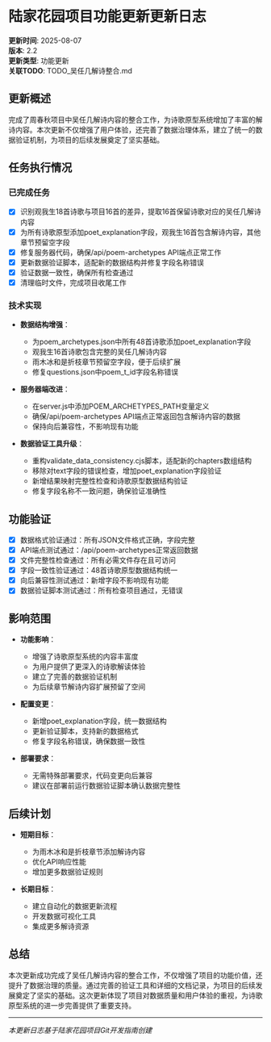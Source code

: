 # 陆家花园项目功能更新更新日志

**更新时间**: 2025-08-07  
**版本**: 2.2  
**更新类型**: 功能更新  
**关联TODO**: TODO_吴任几解诗整合.md

## 更新概述
完成了周春秋项目中吴任几解诗内容的整合工作，为诗歌原型系统增加了丰富的解诗内容。本次更新不仅增强了用户体验，还完善了数据治理体系，建立了统一的数据验证机制，为项目的后续发展奠定了坚实基础。

## 任务执行情况
### 已完成任务
- [x] 识别观我生18首诗歌与项目16首的差异，提取16首保留诗歌对应的吴任几解诗内容
- [x] 为所有诗歌原型添加poet_explanation字段，观我生16首包含解诗内容，其他章节预留空字段
- [x] 修复服务器代码，确保/api/poem-archetypes API端点正常工作
- [x] 更新数据验证脚本，适配新的数据结构并修复字段名称错误
- [x] 验证数据一致性，确保所有检查通过
- [x] 清理临时文件，完成项目收尾工作

### 技术实现
- **数据结构增强**：
  - 为poem_archetypes.json中所有48首诗歌添加poet_explanation字段
  - 观我生16首诗歌包含完整的吴任几解诗内容
  - 雨木冰和是折枝章节预留空字段，便于后续扩展
  - 修复questions.json中poem_t_id字段名称错误

- **服务器端改进**：
  - 在server.js中添加POEM_ARCHETYPES_PATH变量定义
  - 确保/api/poem-archetypes API端点正常返回包含解诗内容的数据
  - 保持向后兼容性，不影响现有功能

- **数据验证工具升级**：
  - 重构validate_data_consistency.cjs脚本，适配新的chapters数组结构
  - 移除对text字段的错误检查，增加poet_explanation字段验证
  - 新增结果映射完整性检查和诗歌原型数据结构验证
  - 修复字段名称不一致问题，确保验证准确性

## 功能验证
- [x] 数据格式验证通过：所有JSON文件格式正确，字段完整
- [x] API端点测试通过：/api/poem-archetypes正常返回数据
- [x] 文件完整性检查通过：所有必需文件存在且可访问
- [x] 字段一致性验证通过：48首诗歌原型数据结构统一
- [x] 向后兼容性测试通过：新增字段不影响现有功能
- [x] 数据验证脚本测试通过：所有检查项目通过，无错误

## 影响范围
- **功能影响**：
  - 增强了诗歌原型系统的内容丰富度
  - 为用户提供了更深入的诗歌解读体验
  - 建立了完善的数据验证机制
  - 为后续章节解诗内容扩展预留了空间

- **配置变更**：
  - 新增poet_explanation字段，统一数据结构
  - 更新验证脚本，支持新的数据格式
  - 修复字段名称错误，确保数据一致性

- **部署要求**：
  - 无需特殊部署要求，代码变更向后兼容
  - 建议在部署前运行数据验证脚本确认数据完整性

## 后续计划
- **短期目标**：
  - 为雨木冰和是折枝章节添加解诗内容
  - 优化API响应性能
  - 增加更多数据验证规则

- **长期目标**：
  - 建立自动化的数据更新流程
  - 开发数据可视化工具
  - 集成更多解诗资源

## 总结
本次更新成功完成了吴任几解诗内容的整合工作，不仅增强了项目的功能价值，还提升了数据治理的质量。通过完善的验证工具和详细的文档记录，为项目的后续发展奠定了坚实的基础。这次更新体现了项目对数据质量和用户体验的重视，为诗歌原型系统的进一步完善提供了重要支持。

---

*本更新日志基于陆家花园项目Git开发指南创建*
